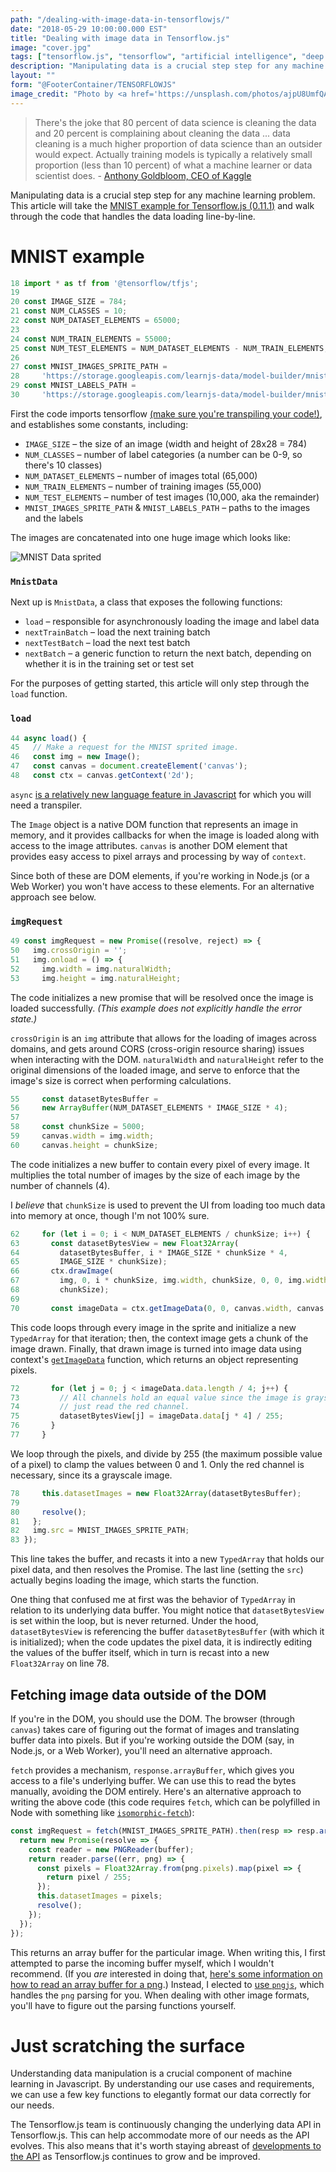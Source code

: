 ```yaml
---
path: "/dealing-with-image-data-in-tensorflowjs/"
date: "2018-05-29 10:00:00.000 EST"
title: "Dealing with image data in Tensorflow.js"
image: "cover.jpg"
tags: ["tensorflow.js", "tensorflow", "artificial intelligence", "deep learning", "machine learning", "image data"]
description: "Manipulating data is a crucial step step for any machine learning problem. This article is a line-by-line walk through of the MNIST example for Tensorflow.js (0.11.1)"
layout: ""
form: "@FooterContainer/TENSORFLOWJS"
image_credit: "Photo by <a href='https://unsplash.com/photos/ajpU8UmfQAM?utm_source=unsplash&utm_medium=referral&utm_content=creditCopyText'>Hedi Alija</a>"
---
```


> There's the joke that 80 percent of data science is cleaning the data and 20 percent is complaining about cleaning the data ... data cleaning is a much higher proportion of data science than an outsider would expect. Actually training models is typically a relatively small proportion (less than 10 percent) of what a machine learner or data scientist does.
\- [Anthony Goldbloom, CEO of Kaggle](https://www.theverge.com/2017/11/1/16589246/machine-learning-data-science-dirty-data-kaggle-survey-2017)

Manipulating data is a crucial step step for any machine learning problem. This article will take the [MNIST example for Tensorflow.js (0.11.1)](https://github.com/tensorflow/tfjs-examples/blob/master/mnist/data.js) and walk through the code that handles the data loading line-by-line.

# MNIST example

```javascript
18 import * as tf from '@tensorflow/tfjs';
19
20 const IMAGE_SIZE = 784;
21 const NUM_CLASSES = 10;
22 const NUM_DATASET_ELEMENTS = 65000;
23
24 const NUM_TRAIN_ELEMENTS = 55000;
25 const NUM_TEST_ELEMENTS = NUM_DATASET_ELEMENTS - NUM_TRAIN_ELEMENTS;
26
27 const MNIST_IMAGES_SPRITE_PATH =
28     'https://storage.googleapis.com/learnjs-data/model-builder/mnist_images.png';
29 const MNIST_LABELS_PATH =
30     'https://storage.googleapis.com/learnjs-data/model-builder/mnist_labels_uint8';`
```

First the code imports tensorflow [(make sure you're transpiling your code!)](/tensorflowjs-hello-world/), and establishes some constants, including:

* `IMAGE_SIZE` – the size of an image (width and height of 28x28 = 784)
* `NUM_CLASSES` – number of label categories (a number can be 0-9, so there's 10 classes)
* `NUM_DATASET_ELEMENTS` – number of images total (65,000)
* `NUM_TRAIN_ELEMENTS` – number of training images (55,000)
* `NUM_TEST_ELEMENTS` – number of test images (10,000, aka the remainder)
* `MNIST_IMAGES_SPRITE_PATH` & `MNIST_LABELS_PATH` – paths to the images and the labels

The images are concatenated into one huge image which looks like:

![MNIST Data sprited](mnist.png "MNIST data as sprites")

### `MnistData`
Next up is `MnistData`, a class that exposes the following functions:

* `load` – responsible for asynchronously loading the image and label data
* `nextTrainBatch` – load the next training batch
* `nextTestBatch` – load the next test batch
* `nextBatch` – a generic function to return the next batch, depending on whether it is in the training set or test set

For the purposes of getting started, this article will only step through the `load` function.

### `load`
```javascript
44 async load() {
45   // Make a request for the MNIST sprited image.
46   const img = new Image();
47   const canvas = document.createElement('canvas');
48   const ctx = canvas.getContext('2d');
```

`async` [is a relatively new language feature in Javascript](/tensorflowjs-hello-world/#async-and-await) for which you will need a transpiler.

The `Image` object is a native DOM function that represents an image in memory, and it provides callbacks for when the image is loaded along with access to the image attributes. `canvas` is another DOM element that provides easy access to pixel arrays and processing by way of `context`.

Since both of these are DOM elements, if you're working in Node.js (or a Web Worker) you won't have access to these elements. For an alternative approach see below.

### `imgRequest`
```javascript
49 const imgRequest = new Promise((resolve, reject) => {
50   img.crossOrigin = '';
51   img.onload = () => {
52     img.width = img.naturalWidth;
53     img.height = img.naturalHeight;
```

The code initializes a new promise that will be resolved once the image is loaded successfully. _(This example does not explicitly handle the error state.)_

`crossOrigin` is an `img` attribute that allows for the loading of images across domains, and gets around CORS (cross-origin resource sharing) issues when interacting with the DOM. `naturalWidth` and `naturalHeight` refer to the original dimensions of the loaded image, and serve to enforce that the image's size is correct when performing calculations.

```javascript
55     const datasetBytesBuffer =
56     new ArrayBuffer(NUM_DATASET_ELEMENTS * IMAGE_SIZE * 4);
57
58     const chunkSize = 5000;
59     canvas.width = img.width;
60     canvas.height = chunkSize;
```
The code initializes a new buffer to contain every pixel of every image. It multiplies the total number of images by the size of each image by the number of channels (4).

I *believe* that `chunkSize` is used to prevent the UI from loading too much data into memory at once, though I'm not 100% sure.

```javascript
62     for (let i = 0; i < NUM_DATASET_ELEMENTS / chunkSize; i++) {
63       const datasetBytesView = new Float32Array(
64         datasetBytesBuffer, i * IMAGE_SIZE * chunkSize * 4,
65         IMAGE_SIZE * chunkSize);
66       ctx.drawImage(
67         img, 0, i * chunkSize, img.width, chunkSize, 0, 0, img.width,
68         chunkSize);
69
70       const imageData = ctx.getImageData(0, 0, canvas.width, canvas.height);
```

This code loops through every image in the sprite and initialize a new `TypedArray` for that iteration; then, the context image gets a chunk of the image drawn. Finally, that drawn image is turned into image data using context's [`getImageData`](https://developer.mozilla.org/en-US/docs/Web/API/CanvasRenderingContext2D/getImageData) function, which returns an object representing pixels.

```javascript
72       for (let j = 0; j < imageData.data.length / 4; j++) {
73         // All channels hold an equal value since the image is grayscale, so
74         // just read the red channel.
75         datasetBytesView[j] = imageData.data[j * 4] / 255;
76       }
77     }
```

We loop through the pixels, and divide by 255 (the maximum possible value of a pixel) to clamp the values between 0 and 1. Only the red channel is necessary, since its a grayscale image.

```javascript
78     this.datasetImages = new Float32Array(datasetBytesBuffer);
79
80     resolve();
81   };
82   img.src = MNIST_IMAGES_SPRITE_PATH;
83 });
```

This line takes the buffer, and recasts it into a new `TypedArray` that holds our pixel data, and then resolves the Promise. The last line (setting the `src`) actually begins loading the image, which starts the function.

One thing that confused me at first was the behavior of `TypedArray` in relation to its underlying data buffer. You might notice that `datasetBytesView` is set within the loop, but is never returned. Under the hood, `datasetBytesView` is referencing the buffer `datasetBytesBuffer` (with which it is initialized); when the code updates the pixel data, it is indirectly editing the values of the buffer itself, which in turn is recast into a new `Float32Array` on line 78.

## Fetching image data outside of the DOM

If you're in the DOM, you should use the DOM. The browser (through `canvas`) takes care of figuring out the format of images and translating buffer data into pixels. But if you're working outside the DOM (say, in Node.js, or a Web Worker), you'll need an alternative approach.

`fetch` provides a mechanism, `response.arrayBuffer`, which gives you access to a file's underlying buffer. We can use this to read the bytes manually, avoiding the DOM entirely. Here's an alternative approach to writing the above code (this code requires `fetch`, which can be polyfilled in Node with something like [`isomorphic-fetch`](https://github.com/matthew-andrews/isomorphic-fetch)):

```javascript
const imgRequest = fetch(MNIST_IMAGES_SPRITE_PATH).then(resp => resp.arrayBuffer()).then(buffer => {
  return new Promise(resolve => {
    const reader = new PNGReader(buffer);
    return reader.parse((err, png) => {
      const pixels = Float32Array.from(png.pixels).map(pixel => {
        return pixel / 255;
      });
      this.datasetImages = pixels;
      resolve();
    });
  });
});
```

This returns an array buffer for the particular image. When writing this, I first attempted to parse the incoming buffer myself, which I wouldn't recommend. (If you *are* interested in doing that, [here's some information on how to read an array buffer for a png](http://www.libpng.org/pub/png/spec/1.2/PNG-Structure.html).) Instead, I elected to [use `pngjs`](https://github.com/arian/pngjs), which handles the `png` parsing for you. When dealing with other image formats, you'll have to figure out the parsing functions yourself.

# Just scratching the surface

Understanding data manipulation is a crucial component of machine learning in Javascript. By understanding our use cases and requirements, we can use a few key functions to elegantly format our data correctly for our needs.

The Tensorflow.js team is continuously changing the underlying data API in Tensorflow.js. This can help accommodate more of our needs as the API evolves. This also means that it's worth staying abreast of [developments to the API](https://github.com/tensorflow/tfjs) as Tensorflow.js continues to grow and be improved.
